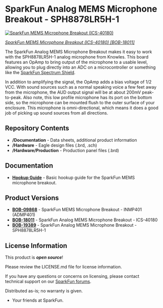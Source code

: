 SparkFun Analog MEMS Microphone Breakout - SPH8878LR5H-1
========================================

[![SparkFun MEMS Microphone Breakout (ICS-40180)](https://cdn.sparkfun.com/assets/parts/1/9/0/2/5/19389-SparkFun_Analog_MEMS_Microphone_Breakout_-_SPH8878LR5H-1-01.jpg)](https://www.sparkfun.com/products/19389)

[*SparkFun MEMS Microphone Breakout (ICS-40180) [BOB-18011]*](https://www.sparkfun.com/products/19389)

The SparkFun Analog MEMS Microphone Breakout makes it easy to work with the SPH8878LR5H-1 analog microphone from Knowles. This board features an OpAmp to bring output of the microphone to a usable level, allowing you to plug directly into an ADC on a microcontroller or something like the [SparkFun Spectrum Shield](https://www.sparkfun.com/products/13116).

In addition to amplifying the signal, the OpAmp adds a bias voltage of 1/2 VCC. With sound sources such as a normal speaking voice a few feet away from the microphone, the AUD output signal will be at about 200mV peak-to-peak. Also note, this low profile microphone has its port on the bottom side, so the microphone can be mounted flush to the outer surface of your enclosure. This microphone is omni-directional, which means it does a good job of picking up sound sources from all directions.

Repository Contents
-------------------

* **/Documentation** - Data sheets, additional product information
* **/Hardware** - Eagle design files (.brd, .sch)
* **/Hardware/Production** - Production panel files (.brd)

Documentation
--------------
* **[Hookup Guide](https://learn.sparkfun.com/tutorials/analog-mems-microphone-breakout---sph8878lr5h-1-hookup-guide)** - Basic hookup guide for the SparkFun MEMS microphone breakout.

Product Versions
---------------
* **[BOB-09868](https://www.sparkfun.com/products/retired/9868)** - SparkFun MEMS Microphone Breakout - INMP401 (ADMP401)
* **[BOB-18011](https://www.sparkfun.com/products/18011)** - SparkFun Analog MEMS Microphone Breakout - ICS-40180 
* **[BOB-19389](https://www.sparkfun.com/products/19389)** -  SparkFun Analog MEMS Microphone Breakout - SPH8878LR5H-1

License Information
-------------------

This product is _**open source**_! 

Please review the LICENSE.md file for license information. 

If you have any questions or concerns on licensing, please contact technical support on our [SparkFun forums](https://forum.sparkfun.com/viewforum.php?f=152).

Distributed as-is; no warranty is given.

- Your friends at SparkFun.

_<COLLABORATION CREDIT>_
